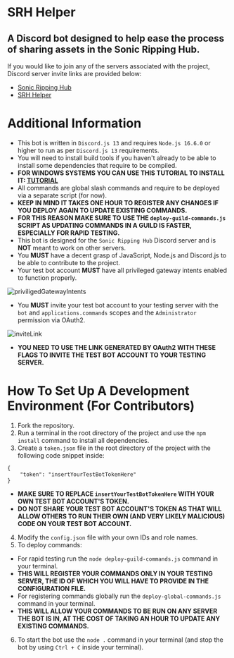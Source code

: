 # SRH Helper
## A Discord bot designed to help ease the process of sharing assets in the Sonic Ripping Hub.

If you would like to join any of the servers associated with the project, Discord server invite links are provided below:

- [Sonic Ripping Hub](https://discord.gg/UyEgu8M)
- [SRH Helper](https://discord.gg/a672jA2bct)

# Additional Information

- This bot is written in `Discord.js 13` and requires `Node.js 16.6.0` or higher to run as per `Discord.js 13` requirements.
- You will need to install build tools if you haven't already to be able to install some dependencies that require to be compiled.
- **FOR WINDOWS SYSTEMS YOU CAN USE THIS TUTORIAL TO INSTALL IT: [TUTORIAL](https://www.youtube.com/watch?v=P4_R34Lb-PE)**
- All commands are global slash commands and require to be deployed via a separate script (for now).
- **KEEP IN MIND IT TAKES ONE HOUR TO REGISTER ANY CHANGES IF YOU DEPLOY AGAIN TO UPDATE EXISTING COMMANDS.**
- **FOR THIS REASON MAKE SURE TO USE THE `deploy-guild-commands.js` SCRIPT AS UPDATING COMMANDS IN A GUILD IS FASTER, ESPECIALLY FOR RAPID TESTING.**
- This bot is designed for the `Sonic Ripping Hub` Discord server and is **NOT** meant to work on other servers.
- You **MUST** have a decent grasp of JavaScript, Node.js and Discord.js to be able to contribute to the project.
- Your test bot account **MUST** have all privileged gateway intents enabled to function properly.

![priviligedGatewayIntents](https://cdn.discordapp.com/attachments/880464361175547935/881088273328529468/unknown.png)
- You **MUST** invite your test bot account to your testing server with the `bot` and `applications.commands` scopes and the `Administrator` permission via OAuth2.

![inviteLink](https://cdn.discordapp.com/attachments/880464361175547935/881091246548987904/unknown.png)
- **YOU NEED TO USE THE LINK GENERATED BY OAuth2 WITH THESE FLAGS TO INVITE THE TEST BOT ACCOUNT TO YOUR TESTING SERVER.**

# How To Set Up A Development Environment (For Contributors)

1. Fork the repository.
2. Run a terminal in the root directory of the project and use the `npm install` command to install all dependencies.
3. Create a `token.json` file in the root directory of the project with the following code snippet inside:
```
{
    "token": "insertYourTestBotTokenHere"
}
```
- **MAKE SURE TO REPLACE `insertYourTestBotTokenHere` WITH YOUR OWN TEST BOT ACCOUNT'S TOKEN.**
- **DO NOT SHARE YOUR TEST BOT ACCOUNT'S TOKEN AS THAT WILL ALLOW OTHERS TO RUN THEIR OWN (AND VERY LIKELY MALICIOUS) CODE ON YOUR TEST BOT ACCOUNT.**
4. Modify the `config.json` file with your own IDs and role names.
5. To deploy commands:
- For rapid testing run the `node deploy-guild-commands.js` command in your terminal.
- **THIS WILL REGISTER YOUR COMMANDS ONLY IN YOUR TESTING SERVER, THE ID OF WHICH YOU WILL HAVE TO PROVIDE IN THE CONFIGURATION FILE.**
- For registering commands globally run the `deploy-global-commands.js` command in your terminal.
- **THIS WILL ALLOW YOUR COMMANDS TO BE RUN ON ANY SERVER THE BOT IS IN, AT THE COST OF TAKING AN HOUR TO UPDATE ANY EXISTING COMMANDS.**
6. To start the bot use the `node .` command in your terminal (and stop the bot by using `Ctrl + C` inside your terminal).
